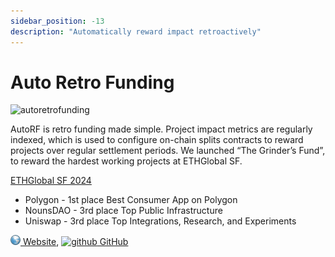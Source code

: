 ```yaml
---
sidebar_position: -13
description: "Automatically reward impact retroactively"
---
```


# Auto Retro Funding

![autoretrofunding](https://github.com/opensource-observer/ethglobal-sf-2024/raw/main/assets/web_landing.png)

AutoRF is retro funding made simple. Project impact metrics are regularly indexed, which is used to configure on-chain splits contracts to reward projects over regular settlement periods. We launched “The Grinder’s Fund”, to reward the hardest working projects at ETHGlobal SF.

[ETHGlobal SF 2024](https://ethglobal.com/showcase/autoretrofunding-bxy5k)
- Polygon - 1st place Best Consumer App on Polygon
- NounsDAO - 3rd place Top Public Infrastructure
- Uniswap - 3rd place Top Integrations, Research, and Experiments

[![www](/img/ico/website.png) Website](https://retrofunding.vercel.app/),
[![github](/img/ico/github.ico) GitHub](https://github.com/opensource-observer/ethglobal-sf-2024)